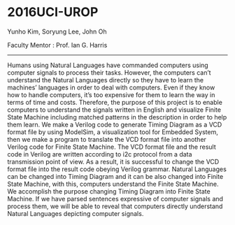# 2016UCI-UROP


Yunho Kim, Soryung Lee, John Oh

Faculty Mentor : Prof. Ian G. Harris

--------------------------

Humans using Natural Languages have commanded computers using computer signals to process their tasks. However, the computers can’t understand the Natural Languages directly so they have to learn the machines’ languages in order to deal with computers. Even if they know how to handle computers, it’s too expensive for them to learn the way in terms of time and costs. Therefore, the purpose of this project is to enable computers to understand the signals written in English and visualize Finite State Machine including matched patterns in the description in order to help them learn. We make a Verilog code to generate Timing Diagram as a VCD format file by using ModelSim, a visualization tool for Embedded System, then we make a program to translate the VCD format file into another Verilog code for Finite State Machine. The VCD format file and the result code in Verilog are written according to i2c protocol from a data transmission point of view. As a result, it is successful to change the VCD format file into the result code obeying Verilog grammar. Natural Languages can be changed into Timing Diagram and it can be also changed into Finite State Machine, with this, computers understand the Finite State Machine. We accomplish the purpose changing Timing Diagram into Finite State Machine. If we have parsed sentences expressive of computer signals and process them, we will be able to reveal that computers directly understand Natural Languages depicting computer signals.
